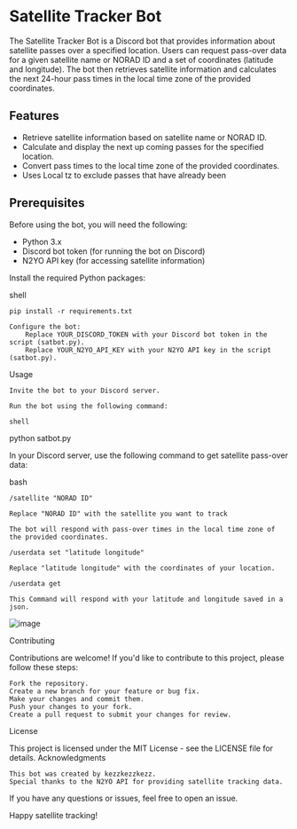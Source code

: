 # Satellite Tracker Bot


The Satellite Tracker Bot is a Discord bot that provides information about satellite passes over a specified location. Users can request pass-over data for a given satellite name or NORAD ID and a set of coordinates (latitude and longitude). The bot then retrieves satellite information and calculates the next 24-hour pass times in the local time zone of the provided coordinates.

## Features

- Retrieve satellite information based on satellite name or NORAD ID.
- Calculate and display the next up coming passes for the specified location.
- Convert pass times to the local time zone of the provided coordinates.
- Uses Local tz to exclude passes that have already been

## Prerequisites

Before using the bot, you will need the following:

- Python 3.x
- Discord bot token (for running the bot on Discord)
- N2YO API key (for accessing satellite information)

Install the required Python packages:

shell

    pip install -r requirements.txt

    Configure the bot:
        Replace YOUR_DISCORD_TOKEN with your Discord bot token in the script (satbot.py).
        Replace YOUR_N2YO_API_KEY with your N2YO API key in the script (satbot.py).

Usage

    Invite the bot to your Discord server.

    Run the bot using the following command:

    shell

python satbot.py

In your Discord server, use the following command to get satellite pass-over data:

bash

    /satellite "NORAD ID" 

    Replace "NORAD ID" with the satellite you want to track

    The bot will respond with pass-over times in the local time zone of the provided coordinates.
    
    /userdata set "latitude longitude"

    Replace "latitude longitude" with the coordinates of your location.

    /userdata get 

    This Command will respond with your latitude and longitude saved in a json.
    
![image](https://github.com/kezzkezzkezz/Discord-Sat-tracker/assets/60633244/f4c3747c-8398-49b0-98e0-779a392c4b12)





Contributing

Contributions are welcome! If you'd like to contribute to this project, please follow these steps:

    Fork the repository.
    Create a new branch for your feature or bug fix.
    Make your changes and commit them.
    Push your changes to your fork.
    Create a pull request to submit your changes for review.

License

This project is licensed under the MIT License - see the LICENSE file for details.
Acknowledgments

    This bot was created by kezzkezzkezz.
    Special thanks to the N2YO API for providing satellite tracking data.

If you have any questions or issues, feel free to open an issue.

Happy satellite tracking!
